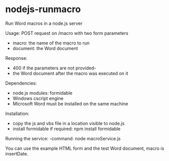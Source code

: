 # nodejs-runmacro

Run Word macros in a node.js server

Usage: POST request on /macro with two form parameters
- macro: the name of the macro to run
- document: the Word document

Response:
- 400 if the parameters are not provided-
- the Word document after the macro was executed on it
   
Dependencies:
- node.js modules: formidable  
- Windows cscript engine 
- Microsoft Word must be installed on the same machine

Installation: 
- copy the js and vbs file in a location visible to node.js
- install formidable if required: npm install formidable

Running the service:
-command: node macroService.js <path to temp folder>

You can use the example HTML form and the test Word document, macro is insertDate.  



